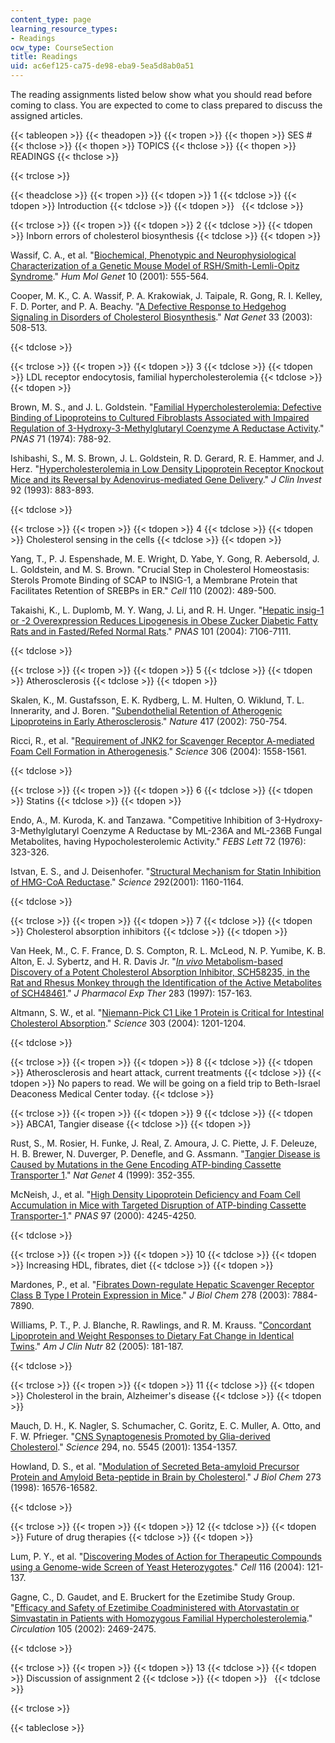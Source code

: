 ```yaml
---
content_type: page
learning_resource_types:
- Readings
ocw_type: CourseSection
title: Readings
uid: ac6ef125-ca75-de98-eba9-5ea5d8ab0a51
---
```


The reading assignments listed below show what you should read before coming to class. You are expected to come to class prepared to discuss the assigned articles.

{{< tableopen >}}
{{< theadopen >}}
{{< tropen >}}
{{< thopen >}}
SES #
{{< thclose >}}
{{< thopen >}}
TOPICS
{{< thclose >}}
{{< thopen >}}
READINGS
{{< thclose >}}

{{< trclose >}}

{{< theadclose >}}
{{< tropen >}}
{{< tdopen >}}
1
{{< tdclose >}}
{{< tdopen >}}
Introduction
{{< tdclose >}}
{{< tdopen >}}
 
{{< tdclose >}}

{{< trclose >}}
{{< tropen >}}
{{< tdopen >}}
2
{{< tdclose >}}
{{< tdopen >}}
Inborn errors of cholesterol biosynthesis
{{< tdclose >}}
{{< tdopen >}}


Wassif, C. A., et al. "[Biochemical, Phenotypic and Neurophysiological Characterization of a Genetic Mouse Model of RSH/Smith-Lemli-Opitz Syndrome](http://hmg.oxfordjournals.org/cgi/content/abstract/10/6/555)." _Hum Mol Genet_ 10 (2001): 555-564.

Cooper, M. K., C. A. Wassif, P. A. Krakowiak, J. Taipale, R. Gong, R. I. Kelley, F. D. Porter, and P. A. Beachy. "[A Defective Response to Hedgehog Signaling in Disorders of Cholesterol Biosynthesis](http://www.nature.com/ng/journal/v33/n4/abs/ng1134.html)." _Nat Genet_ 33 (2003): 508-513.


{{< tdclose >}}

{{< trclose >}}
{{< tropen >}}
{{< tdopen >}}
3
{{< tdclose >}}
{{< tdopen >}}
LDL receptor endocytosis, familial hypercholesterolemia
{{< tdclose >}}
{{< tdopen >}}


Brown, M. S., and J. L. Goldstein. "[Familial Hypercholesterolemia: Defective Binding of Lipoproteins to Cultured Fibroblasts Associated with Impaired Regulation of 3-Hydroxy-3-Methylglutaryl Coenzyme A Reductase Activity](http://www.pubmedcentral.nih.gov/articlerender.fcgi?artid=388099)." _PNAS_ 71 (1974): 788-92.

Ishibashi, S., M. S. Brown, J. L. Goldstein, R. D. Gerard, R. E. Hammer, and J. Herz. "[Hypercholesterolemia in Low Density Lipoprotein Receptor Knockout Mice and its Reversal by Adenovirus-mediated Gene Delivery](http://www.jbc.org/cgi/content/abstract/271/12/6852)." _J Clin Invest_ 92 (1993): 883-893.


{{< tdclose >}}

{{< trclose >}}
{{< tropen >}}
{{< tdopen >}}
4
{{< tdclose >}}
{{< tdopen >}}
Cholesterol sensing in the cells
{{< tdclose >}}
{{< tdopen >}}


Yang, T., P. J. Espenshade, M. E. Wright, D. Yabe, Y. Gong, R. Aebersold, J. L. Goldstein, and M. S. Brown. "Crucial Step in Cholesterol Homeostasis: Sterols Promote Binding of SCAP to INSIG-1, a Membrane Protein that Facilitates Retention of SREBPs in ER." _Cell_ 110 (2002): 489-500.

Takaishi, K., L. Duplomb, M. Y. Wang, J. Li, and R. H. Unger. "[Hepatic insig-1 or -2 Overexpression Reduces Lipogenesis in Obese Zucker Diabetic Fatty Rats and in Fasted/Refed Normal Rats](http://www.pnas.org/content/101/18/7106)." _PNAS_ 101 (2004): 7106-7111.


{{< tdclose >}}

{{< trclose >}}
{{< tropen >}}
{{< tdopen >}}
5
{{< tdclose >}}
{{< tdopen >}}
Atherosclerosis
{{< tdclose >}}
{{< tdopen >}}


Skalen, K., M. Gustafsson, E. K. Rydberg, L. M. Hulten, O. Wiklund, T. L. Innerarity, and J. Boren. "[Subendothelial Retention of Atherogenic Lipoproteins in Early Atherosclerosis](http://www.ncbi.nlm.nih.gov/pubmed/12066187)." _Nature_ 417 (2002): 750-754.

Ricci, R., et al. "[Requirement of JNK2 for Scavenger Receptor A-mediated Foam Cell Formation in Atherogenesis](http://www.ncbi.nlm.nih.gov/pubmed/15567863)." _Science_ 306 (2004): 1558-1561.


{{< tdclose >}}

{{< trclose >}}
{{< tropen >}}
{{< tdopen >}}
6
{{< tdclose >}}
{{< tdopen >}}
Statins
{{< tdclose >}}
{{< tdopen >}}


Endo, A., M. Kuroda, K. and Tanzawa. "Competitive Inhibition of 3-Hydroxy-3-Methylglutaryl Coenzyme A Reductase by ML-236A and ML-236B Fungal Metabolites, having Hypocholesterolemic Activity." _FEBS Lett_ 72 (1976): 323-326.

Istvan, E. S., and J. Deisenhofer. "[Structural Mechanism for Statin Inhibition of HMG-CoA Reductase](http://www.ncbi.nlm.nih.gov/pubmed/11349148)." _Science_ 292(2001): 1160-1164.


{{< tdclose >}}

{{< trclose >}}
{{< tropen >}}
{{< tdopen >}}
7
{{< tdclose >}}
{{< tdopen >}}
Cholesterol absorption inhibitors
{{< tdclose >}}
{{< tdopen >}}


Van Heek, M., C. F. France, D. S. Compton, R. L. McLeod, N. P. Yumibe, K. B. Alton, E. J. Sybertz, and H. R. Davis Jr. "[_In vivo_ Metabolism-based Discovery of a Potent Cholesterol Absorption Inhibitor, SCH58235, in the Rat and Rhesus Monkey through the Identification of the Active Metabolites of SCH48461](http://jpet.aspetjournals.org/cgi/content/abstract/283/1/157)." _J Pharmacol Exp Ther_ 283 (1997): 157-163.

Altmann, S. W., et al. "[Niemann-Pick C1 Like 1 Protein is Critical for Intestinal Cholesterol Absorption](http://www.ncbi.nlm.nih.gov/pubmed/14976318)." _Science_ 303 (2004): 1201-1204.


{{< tdclose >}}

{{< trclose >}}
{{< tropen >}}
{{< tdopen >}}
8
{{< tdclose >}}
{{< tdopen >}}
Atherosclerosis and heart attack, current treatments
{{< tdclose >}}
{{< tdopen >}}
No papers to read. We will be going on a field trip to Beth-Israel Deaconess Medical Center today.
{{< tdclose >}}

{{< trclose >}}
{{< tropen >}}
{{< tdopen >}}
9
{{< tdclose >}}
{{< tdopen >}}
ABCA1, Tangier disease
{{< tdclose >}}
{{< tdopen >}}


Rust, S., M. Rosier, H. Funke, J. Real, Z. Amoura, J. C. Piette, J. F. Deleuze, H. B. Brewer, N. Duverger, P. Denefle, and G. Assmann. "[Tangier Disease is Caused by Mutations in the Gene Encoding ATP-binding Cassette Transporter 1](http://www.nature.com/ng/journal/v22/n4/abs/ng0899_352.html)." _Nat Genet_ 4 (1999): 352-355.

McNeish, J., et al. "[High Density Lipoprotein Deficiency and Foam Cell Accumulation in Mice with Targeted Disruption of ATP-binding Cassette Transporter-1](http://www.pnas.org/content/97/8/4245.abstract)." _PNAS_ 97 (2000): 4245-4250.


{{< tdclose >}}

{{< trclose >}}
{{< tropen >}}
{{< tdopen >}}
10
{{< tdclose >}}
{{< tdopen >}}
Increasing HDL, fibrates, diet
{{< tdclose >}}
{{< tdopen >}}


Mardones, P., et al. "[Fibrates Down-regulate Hepatic Scavenger Receptor Class B Type I Protein Expression in Mice](http://www.jbc.org/cgi/content/abstract/278/10/7884)." _J Biol Chem_ 278 (2003): 7884-7890.

Williams, P. T., P. J. Blanche, R. Rawlings, and R. M. Krauss. "[Concordant Lipoprotein and Weight Responses to Dietary Fat Change in Identical Twins](http://www.ajcn.org/cgi/content/abstract/82/1/181)." _Am J Clin Nutr_ 82 (2005): 181-187.


{{< tdclose >}}

{{< trclose >}}
{{< tropen >}}
{{< tdopen >}}
11
{{< tdclose >}}
{{< tdopen >}}
Cholesterol in the brain, Alzheimer's disease
{{< tdclose >}}
{{< tdopen >}}


Mauch, D. H., K. Nagler, S. Schumacher, C. Goritz, E. C. Muller, A. Otto, and F. W. Pfrieger. "[CNS Synaptogenesis Promoted by Glia-derived Cholesterol](http://www.ncbi.nlm.nih.gov/pubmed/11701931)." _Science_ 294, no. 5545 (2001): 1354-1357.

Howland, D. S., et al. "[Modulation of Secreted Beta-amyloid Precursor Protein and Amyloid Beta-peptide in Brain by Cholesterol](http://www.jbc.org/cgi/content/abstract/273/26/16576)." _J Biol Chem_ 273 (1998): 16576-16582.


{{< tdclose >}}

{{< trclose >}}
{{< tropen >}}
{{< tdopen >}}
12
{{< tdclose >}}
{{< tdopen >}}
Future of drug therapies
{{< tdclose >}}
{{< tdopen >}}


Lum, P. Y., et al. "[Discovering Modes of Action for Therapeutic Compounds using a Genome-wide Screen of Yeast Heterozygotes](http://www.cell.com/retrieve/pii/S0092867403010353)." _Cell_ 116 (2004): 121-137.

Gagne, C., D. Gaudet, and E. Bruckert for the Ezetimibe Study Group. "[Efficacy and Safety of Ezetimibe Coadministered with Atorvastatin or Simvastatin in Patients with Homozygous Familial Hypercholesterolemia](http://dx.doi.org/10.1161/01.CIR.0000018744.58460.62)." _Circulation_ 105 (2002): 2469-2475.


{{< tdclose >}}

{{< trclose >}}
{{< tropen >}}
{{< tdopen >}}
13
{{< tdclose >}}
{{< tdopen >}}
Discussion of assignment 2
{{< tdclose >}}
{{< tdopen >}}
 
{{< tdclose >}}

{{< trclose >}}

{{< tableclose >}}